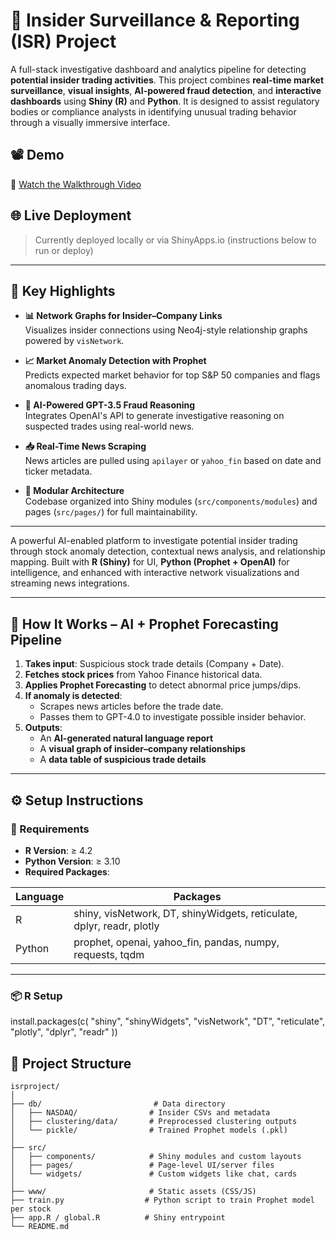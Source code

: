 # 💼 Insider Surveillance & Reporting (ISR) Project

A full-stack investigative dashboard and analytics pipeline for detecting **potential insider trading activities**. This project combines **real-time market surveillance**, **visual insights**, **AI-powered fraud detection**, and **interactive dashboards** using **Shiny (R)** and **Python**. It is designed to assist regulatory bodies or compliance analysts in identifying unusual trading behavior through a visually immersive interface.

## 📽️ Demo

🎥 [Watch the Walkthrough Video](https://www.youtube.com/watch?v=GEdgE4XvqRs&t=2s)

## 🌐 Live Deployment

> Currently deployed locally or via ShinyApps.io (instructions below to run or deploy)

---

## 🧠 Key Highlights

- **📊 Network Graphs for Insider–Company Links**  
  Visualizes insider connections using Neo4j-style relationship graphs powered by `visNetwork`.

- **📈 Market Anomaly Detection with Prophet**  
  Predicts expected market behavior for top S&P 50 companies and flags anomalous trading days.

- **🤖 AI-Powered GPT-3.5 Fraud Reasoning**  
  Integrates OpenAI's API to generate investigative reasoning on suspected trades using real-world news.

- **📥 Real-Time News Scraping**  
  News articles are pulled using `apilayer` or `yahoo_fin` based on date and ticker metadata.

- **📁 Modular Architecture**  
  Codebase organized into Shiny modules (`src/components/modules`) and pages (`src/pages/`) for full maintainability.

---

A powerful AI-enabled platform to investigate potential insider trading through stock anomaly detection, contextual news analysis, and relationship mapping. Built with **R (Shiny)** for UI, **Python (Prophet + OpenAI)** for intelligence, and enhanced with interactive network visualizations and streaming news integrations.

---

## 🧠 How It Works – AI + Prophet Forecasting Pipeline

1. **Takes input**: Suspicious stock trade details (Company + Date).
2. **Fetches stock prices** from Yahoo Finance historical data.
3. **Applies Prophet Forecasting** to detect abnormal price jumps/dips.
4. **If anomaly is detected**:
   - Scrapes news articles before the trade date.
   - Passes them to GPT-4.0 to investigate possible insider behavior.
5. **Outputs**:
   - An **AI-generated natural language report**
   - A **visual graph of insider–company relationships**
   - A **data table of suspicious trade details**

---

## ⚙️ Setup Instructions

### 🔧 Requirements

- **R Version**: ≥ 4.2  
- **Python Version**: ≥ 3.10  
- **Required Packages**:

| Language | Packages |
|----------|----------|
| R        | shiny, visNetwork, DT, shinyWidgets, reticulate, dplyr, readr, plotly |
| Python   | prophet, openai, yahoo_fin, pandas, numpy, requests, tqdm |

---

### 📦 R Setup


install.packages(c(
  "shiny", "shinyWidgets", "visNetwork", "DT", 
  "reticulate", "plotly", "dplyr", "readr"
))

## 🧭 Project Structure

```plaintext
isrproject/
│
├── db/                         # Data directory
│   ├── NASDAQ/                # Insider CSVs and metadata
│   ├── clustering/data/       # Preprocessed clustering outputs
│   └── pickle/                # Trained Prophet models (.pkl)
│
├── src/
│   ├── components/            # Shiny modules and custom layouts
│   ├── pages/                 # Page-level UI/server files
│   └── widgets/               # Custom widgets like chat, cards
│
├── www/                       # Static assets (CSS/JS)
├── train.py                  # Python script to train Prophet model per stock
├── app.R / global.R          # Shiny entrypoint
└── README.md
